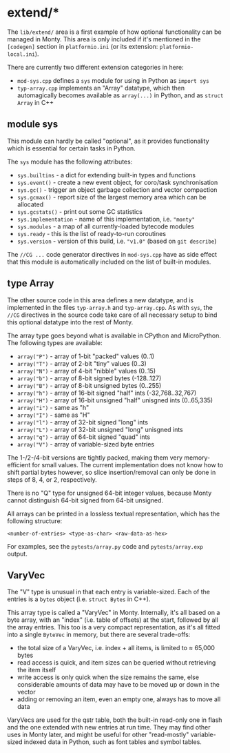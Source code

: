 # extend/\*

The `lib/extend/` area is a first example of how optional functionality can be
managed in Monty. This area is only included if it's mentioned in the
`[codegen]` section in `platformio.ini` (or its extension:
`platformio-local.ini`).

There are currently two different extension categories in here:

* `mod-sys.cpp` defines a `sys` module for using in Python as `import sys`
* `typ-array.cpp` implements an "Array" datatype, which then automagically
  becomes available as `array(...)` in Python, and as `struct Array` in C++

## module sys

This module can hardly be called "optional", as it provides functionality which
is essential for certain tasks in Python.

The `sys` module has the following attributes:

* `sys.builtins` - a dict for extending built-in types and functions
* `sys.event()` - create a new event object, for coro/task synchronisation
* `sys.gc()` - trigger an object garbage collection and vector compaction
* `sys.gcmax()` - report size of the largest memory area which can be allocated
* `sys.gcstats()` - print out some GC statistics
* `sys.implementation` - name of this implementation, i.e. `"monty"`
* `sys.modules` - a map of all currently-loaded bytecode modules
* `sys.ready` -  this is the list of ready-to-run coroutines
* `sys.version` - version of this build, i.e. `"v1.0"` (based on `git describe`)

The `//CG ...` code generator directives in `mod-sys.cpp` have as side effect
that this module is automatically included on the list of built-in modules.

## type Array

The other source code in this area defines a new datatype, and is implemented
in the files `typ-array.h` and `typ-array.cpp`. As with `sys`, the `//CG`
directives in the source code take care of all necessary setup to bind this
optional datatype into the rest of Monty.

The array type goes beyond what is available in CPython and MicroPython. The
following types are available:

* `array("P")` - array of 1-bit "packed" values (0..1)
* `array("T")` - array of 2-bit "tiny" values (0..3)
* `array("N")` - array of 4-bit "nibble" values (0..15)
* `array("b")` - array of 8-bit signed bytes (-128..127)
* `array("B")` - array of 8-bit unsigned bytes (0..255)
* `array("h")` - array of 16-bit signed "half" ints (-32,768..32,767)
* `array("H")` - array of 16-bit unsigned "half" unisgned ints (0..65,335)
* `array("i")` - same as "h"
* `array("I")` - same as "H"
* `array("l")` - array of 32-bit signed "long" ints
* `array("L")` - array of 32-bit unsigned "long" unisgned ints
* `array("q")` - array of 64-bit signed "quad" ints
* `array("V")` - array of variable-sized byte entries

The 1-/2-/4-bit versions are tightly packed, making them very memory-efficient
for small values. The current implementation does not know how to shift partial
bytes however, so slice insertion/removal can only be done in steps of 8, 4, or
2, respectively.

There is no "Q" type for unsigned 64-bit integer values, because Monty cannot
distinguish 64-bit signed from 64-bit unsigned.

All arrays can be printed in a lossless textual representation, which has the
following structure:

```text
<number-of-entries> <type-as-char> <raw-data-as-hex>
```

For examples, see the `pytests/array.py` code and `pytests/array.exp` output.

## VaryVec

The "V" type is unusual in that each entry is variable-sized. Each of the
entries is a `bytes` object (i.e. `struct Bytes` in C++).

This array type is called a "VaryVec" in Monty. Internally, it's all based on a
byte array, with an "index" (i.e. table of offsets) at the start, followed by
all the array entries. This too is a very compact representation, as it's all
fitted into a single `ByteVec` in memory, but there are several trade-offs:

* the total size of a VaryVec, i.e. index + all items, is limited to ≈ 65,000
  bytes
* read access is quick, and item sizes can be queried without retrieving the
  item itself
* write access is only quick when the size remains the same, else considerable
  amounts of data may have to be moved up or down in the vector
* adding or removing an item, even an empty one, always has to move all data

VaryVecs are used for the qstr table, both the built-in read-only one in flash
and the one extended with new entries at run time. They may find other uses in
Monty later, and might be useful for other "read-mostly" variable-sized indexed
data in Python, such as font tables and symbol tables.
